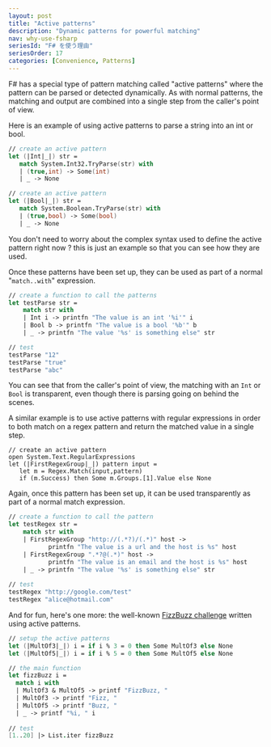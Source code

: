 ```yaml
---
layout: post
title: "Active patterns"
description: "Dynamic patterns for powerful matching"
nav: why-use-fsharp
seriesId: "F# を使う理由"
seriesOrder: 17
categories: [Convenience, Patterns]
---
```


F# has a special type of pattern matching called "active patterns" where the pattern can be parsed or detected dynamically. As with normal patterns, the matching and output are combined into a single step from the caller's point of view.

Here is an example of using active patterns to parse a string into an int or bool. 

```fsharp
// create an active pattern
let (|Int|_|) str =
   match System.Int32.TryParse(str) with
   | (true,int) -> Some(int)
   | _ -> None

// create an active pattern
let (|Bool|_|) str =
   match System.Boolean.TryParse(str) with
   | (true,bool) -> Some(bool)
   | _ -> None
```

<div class="alert alert-info">   
You don't need to worry about the complex syntax used to define the active pattern right now ? this is just an example so that you can see how they are used.
</div>

Once these patterns have been set up, they can be used as part of a normal "`match..with`" expression.

```fsharp
// create a function to call the patterns
let testParse str = 
    match str with
    | Int i -> printfn "The value is an int '%i'" i
    | Bool b -> printfn "The value is a bool '%b'" b
    | _ -> printfn "The value '%s' is something else" str

// test
testParse "12"
testParse "true"
testParse "abc"
```

You can see that from the caller's point of view, the matching with an `Int` or `Bool` is transparent, even though there is parsing going on behind the scenes.

A similar example is to use active patterns with regular expressions in order to both match on a regex pattern and return the matched value in a single step.

<div class="highlight"><pre><code class="fsharp"><span class="c1">// create an active pattern</span>
<span class="k">open</span> <span class="nn">System</span><span class="p">.</span><span class="nn">Text</span><span class="p">.</span><span class="nc">RegularExpressions</span>
<span class="k">let</span> <span class="o">(|</span><span class="nc">FirstRegexGroup</span><span class="o">|_|)</span> <span class="n">pattern</span> <span class="n">input</span> <span class="o">=</span>
   <span class="k">let</span> <span class="n">m</span> <span class="o">=</span> <span class="nn">Regex</span><span class="p">.</span><span class="nc">Match</span><span class="o">(</span><span class="n">input</span><span class="o">,</span><span class="n">pattern</span><span class="o">)</span> 
   <span class="k">if</span> <span class="o">(</span><span class="n">m</span><span class="o">.</span><span class="nc">Success</span><span class="o">)</span> <span class="k">then</span> <span class="nc">Some</span> <span class="n">m</span><span class="o">.</span><span class="nn">Groups</span><span class="p">.</span><span >[1]</span><span class="p">.</span><span class="nc">Value</span> <span class="k">else</span> <span class="nc">None</span>  <span class="c1"></span>
</code></pre>
</div>
   
Again, once this pattern has been set up, it can be used transparently as part of a normal match expression.

```fsharp
// create a function to call the pattern
let testRegex str = 
    match str with
    | FirstRegexGroup "http://(.*?)/(.*)" host -> 
           printfn "The value is a url and the host is %s" host
    | FirstRegexGroup ".*?@(.*)" host -> 
           printfn "The value is an email and the host is %s" host
    | _ -> printfn "The value '%s' is something else" str
   
// test
testRegex "http://google.com/test"
testRegex "alice@hotmail.com"
```

And for fun, here's one more: the well-known [FizzBuzz challenge](http://www.codinghorror.com/blog/2007/02/why-cant-programmers-program.html) written using active patterns.

```fsharp
// setup the active patterns
let (|MultOf3|_|) i = if i % 3 = 0 then Some MultOf3 else None
let (|MultOf5|_|) i = if i % 5 = 0 then Some MultOf5 else None

// the main function
let fizzBuzz i = 
  match i with
  | MultOf3 & MultOf5 -> printf "FizzBuzz, " 
  | MultOf3 -> printf "Fizz, " 
  | MultOf5 -> printf "Buzz, " 
  | _ -> printf "%i, " i
  
// test
[1..20] |> List.iter fizzBuzz 
```
